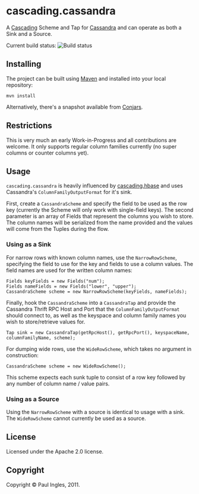 # cascading.cassandra

A [Cascading](http://www.cascading.org) Scheme and Tap for [Cassandra](http://cassandra.apache.org) and can operate as both a Sink and a Source.

Current build status: ![Build status](https://secure.travis-ci.org/pingles/cascading.cassandra.png)

## Installing

The project can be built using [Maven](http://maven.apache.org) and installed into your local repository:

    mvn install

Alternatively, there's a snapshot available from [Conjars](http://conjars.org/cascading.pingles/cascading.cassandra).

## Restrictions

This is very much an early Work-in-Progress and all contributions are welcome. It only supports regular column families currently (no super columns or counter columns yet).

## Usage

`cascading.cassandra` is heavily influenced by [cascading.hbase](https://github.com/cwensel/cascading.hbase) and uses Cassandra's `ColumnFamilyOutputFormat` for it's sink.

First, create a `CassandraScheme` and specify the field to be used as the row key (currently the Scheme will only work with single-field keys). The second parameter is an array of Fields that represent the columns you wish to store. The column names will be serialized from the name provided and the values will come from the Tuples during the flow.

### Using as a Sink

For narrow rows with known column names, use the `NarrowRowScheme`, specifying the field to use for the key and fields to use a column values.  The field names are used for the written column names:

    Fields keyFields = new Fields("num");
    Fields nameFields = new Fields("lower", "upper");
    CassandraScheme scheme = new NarrowRowScheme(keyFields, nameFields);

Finally, hook the `CassandraScheme` into a `CassandraTap` and provide the Cassandra Thrift RPC Host and Port that the `ColumnFamilyOutputFormat` should connect to, as well as the keyspace and column family names you wish to store/retrieve values for.

    Tap sink = new CassandraTap(getRpcHost(), getRpcPort(), keyspaceName, columnFamilyName, scheme);

For dumping wide rows, use the `WideRowScheme`, which takes no argument in construction:

    CassandraScheme scheme = new WideRowScheme();

This scheme expects each sunk tuple to consist of a row key followed by any number of column name / value pairs.

### Using as a Source

Using the `NarrowRowScheme` with a source is identical to usage with a sink.  The `WideRowScheme` cannot currently be used as a source.

## License

Licensed under the Apache 2.0 license.

## Copyright

Copyright &copy; Paul Ingles, 2011.
